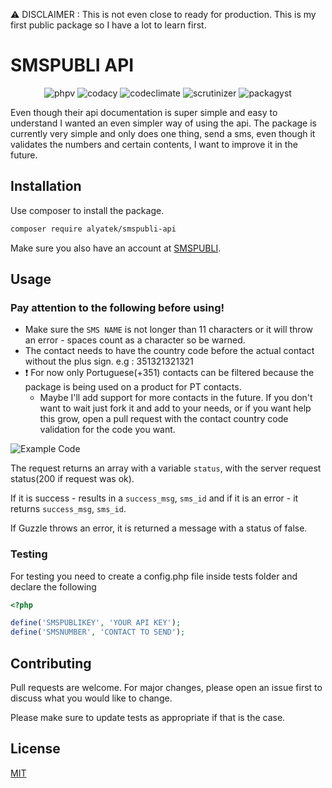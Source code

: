⚠ DISCLAIMER : This is not even close to ready for production. This is my first public package so I have a lot to learn first.

# SMSPUBLI API
<p align="center">
<img alt="phpv" src="https://img.shields.io/packagist/php-v/alyatek/smspubli-api">
<img alt="codacy" src="https://api.codacy.com/project/badge/Grade/8fcdb2abf1cd4cae8abd358605caede3">
<img alt="codeclimate" src="https://codeclimate.com/github/alyatek/smspubli-api/badges/gpa.svg">
<img alt="scrutinizer" src="https://scrutinizer-ci.com/g/alyatek/smspubli-api/badges/build.png?b=master">  
<img alt="packagyst" src="https://img.shields.io/packagist/l/alyatek/smspubli-api">  
</p>

Even though their api documentation is super simple and easy to understand I wanted an even simpler way of using the api.
The package is currently very simple and only does one thing, send a sms, even though it validates the numbers and certain contents, I want to improve it in the future.

## Installation

Use composer to install the package.

```bash
composer require alyatek/smspubli-api
```

Make sure you also have an account at [SMSPUBLI](https://www.smspubli.com/).

## Usage

### Pay attention to the following before using!
- Make sure the `SMS NAME` is not longer than 11 characters or it will throw an error - spaces count as a character so be warned.
- The contact needs to have the country code before the actual contact without the plus sign. e.g : 351321321321
- ❗ For now only Portuguese(+351) contacts can be filtered because the package is being used on a product for PT contacts. 
  - Maybe I'll add support for more contacts in the future. If you don't want to wait just fork it and add to your needs, or if you want help this grow, open a pull request with the contact country code validation for the code you want.


![Example Code](https://i.imgur.com/GV7twdS.png)

The request returns an array with a variable `status`, with the server request status(200 if request was ok).

If it is success - results in a `success_msg`, `sms_id` and if it is an error - it returns `success_msg`, `sms_id`.

If Guzzle throws an error, it is returned a message with a status of false.

### Testing
For testing you need to create a config.php file inside tests folder and declare the following
```php
<?php

define('SMSPUBLIKEY', 'YOUR API KEY');
define('SMSNUMBER', 'CONTACT TO SEND');

```

## Contributing
Pull requests are welcome. For major changes, please open an issue first to discuss what you would like to change.

Please make sure to update tests as appropriate if that is the case.

## License
[MIT](https://choosealicense.com/licenses/mit/)
